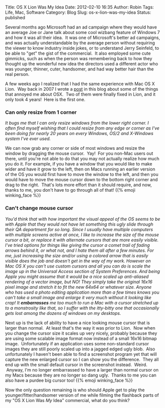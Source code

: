 Title: OS X Lion Was My Idea
Date: 2012-02-10 16:35
Author: Robin
Tags: Life, Mac, Software
Category: Blog
Slug: os-x-lion-was-my-idea
Status: published

Several months ago Microsoft had an ad campaign where they would have an
average Joe or Jane talk about some cool wizbang feature of Windows 7
and how it was all their idea.  It was one of Microsoft's better ad
campaigns, and was actually understandable by the average person without
requiring the viewer to know industry inside jokes, or to understand
Jerry Seinfeld, to be able to "get" the gist of the commercial.  It also
employed some cute gimmicks, such as when the person was remembering
back to how they thought up the wonderful new idea the directors used a
different actor who was younger, thinner, cuter, handsomer, and had way
better hair than the real person.

<!-- TEASER_END -->

A few weeks ago I realized that I had the same experience with Mac OS X
Lion.  Way back in 2007 I wrote a
[post](http://wxpython.org/blog/2007/11/20/my-mac-gripes/) in this blog
about some of the things that annoyed me about OSX.  Two of them were
finally fixed in Lion, and it only took 4 years!  Here is the first one.

### Can only resize from 1 corner ###

*It bugs me that I can only resize windows from the lower right corner. I
often find myself wishing that I could resize from any edge or corner as
I've been doing for nearly 20 years on every Windows, OS/2 and X-Windows
system I've ever used.*

We can now grab any corner or side of most windows and resize the window by
dragging the mouse cursor.  Yay!  For you non-Mac users out there, until
you're not able to do that you may not actually realize how much you do it.
For example, if you have a window that you would like to make wider and
have it grow to the left, then on Macs running an earlier version of the OS
you would first have to move the window to the left, and then you would
have to move the mouse cursor down to the bottom right corner and drag to
the right.  That's lots more effort than it should require, and now, thanks
to me, you don't have to go through all of that! {{% emoji winking_face %}}

### Can't change mouse cursor ###

*You'd think that with how important the visual appeal of the OS seems to
be with Apple that they would not have let something this ugly slide
through their QA department for so long. Since I usually have multiple
computers with multiple screens active at once, I like to increase the size
of the mouse cursor a bit, or replace it with alternate cursors that are
more easily visible. I've tried options for things like giving the cursor a
comet trail of fading arrows behind it, or what not, and I hate them all
after a few minutes. For me, just increasing the size and/or using a
colored arrow that is easily visible does the job and doesn't get in the
way of my work. However on Mac OS X you can't use custom cursors and all
you can do is scale the image up in the Universal Access section of System
Preferences. And being Apple you might assume that it would be a nice
scaled up anti-aliased rendering of a vector image, but NO! They simply
take the original 16x16 pixel image and stretch it to fit the new 64x64 or
whatever size. Anyone who has used a photo editing application more than a
few times knows you can't take a small image and enlarge it very much
without it looking like crap! It **embarrasses** me too much to run a Mac
with a cursor stretched up to a monstrosity like that, so I suffer with the
itty-bitty one that occasionally gets lost among the dozens of windows on
my desktops.*

Next up is the lack of ability to have a nice looking mouse cursor that is
larger than normal.  At least that's the way it was prior to Lion.  Now
when you change the cursor size it scales up very nicely, probably because
they are using some scalable image format now instead of a small 16x16
bitmap image.  Unfortunately if an application uses some non-standard
cursor images they are still poorly scaled up into a jagged edged ugly
blob.  Also unfortunately I haven't been able to find a screenshot program
yet that will capture the new enlarged cursor so I can show you the
difference.  They all end up with the small default cursor in the
screenshot instead.  Weird.  Anyway, I'm no longer embarrassed to have a
larger than normal cursor on my Macs because they are no longer so dang
ugly.  Thanks to me you can also have a purdee big cursor too! 
{{% emoji winking_face %}}

Now the only question remaining is who should Apple get to play the
younger/fitter/handsomer version of me while filming the flashback parts
of my "OS X Lion Was *My* Idea" commercial, what do you think?

